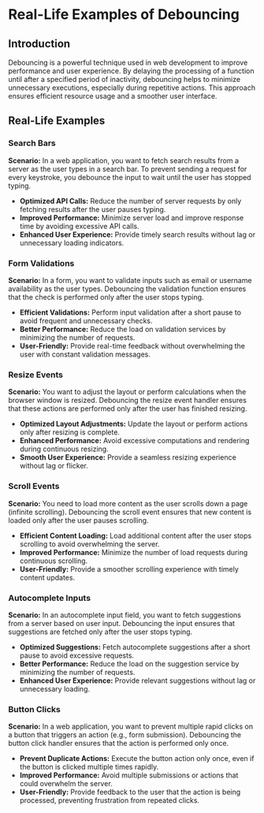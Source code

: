 # Real-Life Examples of Debouncing

## Introduction

Debouncing is a powerful technique used in web development to improve performance and user experience. By delaying the processing of a function until after a specified period of inactivity, debouncing helps to minimize unnecessary executions, especially during repetitive actions. This approach ensures efficient resource usage and a smoother user interface.

## Real-Life Examples

### Search Bars

**Scenario:**
In a web application, you want to fetch search results from a server as the user types in a search bar. To prevent sending a request for every keystroke, you debounce the input to wait until the user has stopped typing.

- **Optimized API Calls:** Reduce the number of server requests by only fetching results after the user pauses typing.
- **Improved Performance:** Minimize server load and improve response time by avoiding excessive API calls.
- **Enhanced User Experience:** Provide timely search results without lag or unnecessary loading indicators.

### Form Validations

**Scenario:**
In a form, you want to validate inputs such as email or username availability as the user types. Debouncing the validation function ensures that the check is performed only after the user stops typing.

- **Efficient Validations:** Perform input validation after a short pause to avoid frequent and unnecessary checks.
- **Better Performance:** Reduce the load on validation services by minimizing the number of requests.
- **User-Friendly:** Provide real-time feedback without overwhelming the user with constant validation messages.

### Resize Events

**Scenario:**
You want to adjust the layout or perform calculations when the browser window is resized. Debouncing the resize event handler ensures that these actions are performed only after the user has finished resizing.

- **Optimized Layout Adjustments:** Update the layout or perform actions only after resizing is complete.
- **Enhanced Performance:** Avoid excessive computations and rendering during continuous resizing.
- **Smooth User Experience:** Provide a seamless resizing experience without lag or flicker.

### Scroll Events

**Scenario:**
You need to load more content as the user scrolls down a page (infinite scrolling). Debouncing the scroll event ensures that new content is loaded only after the user pauses scrolling.

- **Efficient Content Loading:** Load additional content after the user stops scrolling to avoid overwhelming the server.
- **Improved Performance:** Minimize the number of load requests during continuous scrolling.
- **User-Friendly:** Provide a smoother scrolling experience with timely content updates.

### Autocomplete Inputs

**Scenario:**
In an autocomplete input field, you want to fetch suggestions from a server based on user input. Debouncing the input ensures that suggestions are fetched only after the user stops typing.

- **Optimized Suggestions:** Fetch autocomplete suggestions after a short pause to avoid excessive requests.
- **Better Performance:** Reduce the load on the suggestion service by minimizing the number of requests.
- **Enhanced User Experience:** Provide relevant suggestions without lag or unnecessary loading.

### Button Clicks

**Scenario:**
In a web application, you want to prevent multiple rapid clicks on a button that triggers an action (e.g., form submission). Debouncing the button click handler ensures that the action is performed only once.

- **Prevent Duplicate Actions:** Execute the button action only once, even if the button is clicked multiple times rapidly.
- **Improved Performance:** Avoid multiple submissions or actions that could overwhelm the server.
- **User-Friendly:** Provide feedback to the user that the action is being processed, preventing frustration from repeated clicks.
